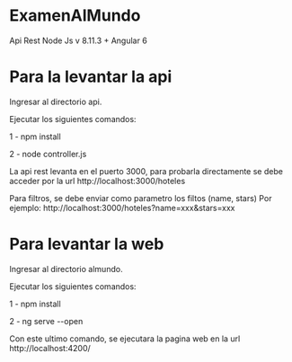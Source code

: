 # ExamenAlMundo
Api Rest Node Js v 8.11.3 + Angular 6

# Para la levantar la api

Ingresar al directorio api.

Ejecutar los siguientes comandos:

1 - npm install

2 - node controller.js

La api rest levanta en el puerto 3000, para probarla directamente se debe acceder por la url 
    http://localhost:3000/hoteles

Para filtros, se debe enviar como parametro los filtos (name, stars)
Por ejemplo: http://localhost:3000/hoteles?name=xxx&stars=xxx


# Para levantar la web

Ingresar al directorio almundo.

Ejecutar los siguientes comandos:

1 - npm install

2 - ng serve --open

Con este ultimo comando, se ejecutara la pagina web en la url http://localhost:4200/

